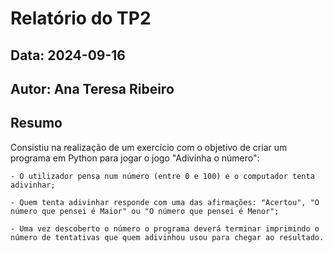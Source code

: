 # Relatório do TP2
## Data: 2024-09-16
## Autor: Ana Teresa Ribeiro

## Resumo
Consistiu na realização de um exercício com o objetivo de criar um programa em Python para jogar o jogo "Adivinha o número":

    - O utilizador pensa num número (entre 0 e 100) e o computador tenta adivinhar;
    
    - Quem tenta adivinhar responde com uma das afirmações: "Acertou", "O número que pensei é Maior" ou "O número que pensei é Menor";
    
    - Uma vez descoberto o número o programa deverá terminar imprimindo o número de tentativas que quem adivinhou usou para chegar ao resultado.
